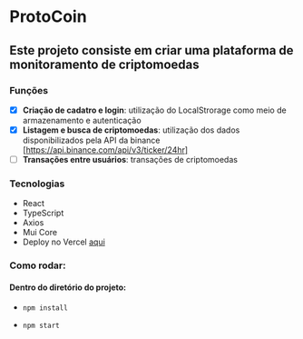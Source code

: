 # ProtoCoin

## Este projeto consiste em criar uma plataforma de monitoramento de criptomoedas

### Funções

- [x] **Criação de cadatro e login**: utilização do LocalStrorage como meio de armazenamento e autenticação
- [x] **Listagem e busca de criptomoedas**: utilização dos dados disponibilizados pela API da binance [https://api.binance.com/api/v3/ticker/24hr]
- [ ] **Transações entre usuários**: transações de criptomoedas

### Tecnologias

- React
- TypeScript
- Axios
- Mui Core
- Deploy no Vercel <a target="_BLANK" href="https://protocoin.vercel.app/">aqui</a>

### Como rodar:

#### Dentro do diretório do projeto:

- `npm install`

- `npm start`
